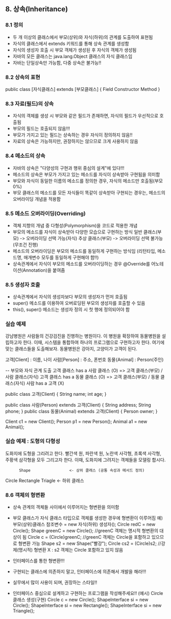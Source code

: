 ## 8. 상속(Inheritance)
### 8.1 정의
- 두 개 이상의 클래스에서 부모(상위)와 자식(하위)의 관계를 도출하여 표현됨
- 자식의 클래스에서 extends 키워드를 통해 상속 관계를 생성함
- 자식의 생성자 호출 시 부모 객체가 생성된 후 자식의 객체가 생성됨
- 자바의 모든 클래스는 java.lang.Object 클래스의 자식 클래스임
- 자바는 단일상속만 가능함, 다중 상속은 불가능!!

### 8.2 상속의 표현
public class [자식클래스] extends [부모클래스] {
	Field
	Constructor
	Method
}

### 8.3 자료(필드)의 상속
- 자식의 객체를 생성 시 부모와 같은 필드가 존재하면, 자식의 필드가 우선적으로 호출됨
- 부모의 필드는 호출되지 않음!!!
- 부모가 가지고 있는 필드는 상속하는 경우 자식이 정의하지 않음!!
- 자료의 상속은 가능하지만, 권장하지는 않으므로 크게 사용하지 않음

### 8.4 메소드의 상속
- 자바의 상속은 "다양성의 구현과 행위 중심의 설계"에 있다!!!
- 메소드의 상속은 부모가 가지고 있는 메소드를 자식이 상속받아 구현됨을 의미함
- 부모와 자식이 동일한 이름의 메소드를 정의한 경우, 자식의 메소드만 호출됨(부모 0%)
- 부모 클래스의 메소드를 모든 자식들이 똑같이 상속받아 구현되는 경우는, 
  메소드의 오버라이딩 개념을 적용함
  
### 8.5 메소드 오버라이딩(Overriding)
- 객체 지향의 개념 중 다형성(Polymorphism)을 코드로 적용한 개념
- 부모의 메소드를 자식이 상속받아 다양한 모습으로 구현하는 방식
  일반 클래스(부모) -> 오버라이딩 선택 가능(자식)
  추상 클래스(부모) -> 오버라이딩 선택 불가능(무조건 진행)
- 메소드의 오버라이딩은 부모의 메소드를 동일하게 구현하는 방식임
  (리턴타입, 메소드명, 매개변수 모두를 동일하게 구현해야 함!!)
- 상속관계에서 자식이 부모의 메소드를 오버라이딩하는 경우 @Override를 어노테이션(Annotation)을 붙여줌

### 8.5 생성자 호출
- 상속관계에서 자식의 생성자보다 부모의 생성자가 먼저 호출됨
- super() 메소드를 이용하여 오버로딩된 부모의 생성자를 호출할 수 있음
- this(), super() 메소드는 생성자 정의 시 첫 행에 정의되어야 함


### 실습 예제
강남병원은 사람들의 건강검진을 진행하는 병원이다. 이 병원을 확장하여 동물병원을
설립하고자 한다. 이때, 시스템을 통합하여 하나의 프로그램으로 구현하고자 한다.
여기에 맞는 클래스들을 도출해보자. 동물병원은 강아지, 고양이가 고객이 된다.

고객[Client] : 이름, 나이
사람[Person] : 주소, 폰번호
동물{Animal] : Person(주인)

-- 부모와 자식 관계 도출
고객 클래스 has a 사람 클래스 (O) => 고객 클래스(부모) / 사람 클래스(자식)
고객 클래스 has a 동물 클래스 (O) => 고객 클래스(부모) / 동물 클래스(자식)
사람 has a 고객 (X)

public class 고객(Client) {
	String name;
	int age;
}

public class 사람(Person) extends 고객(Client) {
	String address;
	String phone;
}
public class 동물(Animal) extends 고객(Client) {
	Person owner;
}

Client c1 = new Client();
Person p1 = new Person();
Animal a1 = new Animal();


### 실습 예제 : 도형의 다형성
도화지에 도형을 그리려고 한다.
빨간색 원, 파란색 원, 노란색 사각형, 초록색 사각형, 주황색 삼각형을 모두 그리고자 한다.
이때, 도화지에 그려지는 객체들을 모델링 합시다.

	      Shape                 <- 상위 클래스 (공통 속성과 메서드 정의)
Circle   Rectangle	 Triagle    <- 하위 클래스


### 8.6 객체의 형변환
- 상속 관계의 객체들 사이에서 이루어지는 형변환을 의미함
- 부모 클래스가 자식 클래스 타입으로 객체를 생성한 경우에 형변환이 이루어짐
예) 부모(상위)클래스  참조변수 = new 자식(하위) 생성자();
   Circle redC = new Circle();
   Shape greenC = new Circle();	//greenC 객체는 명시적 형변환의 대상이 됨
   Circle c = (Circle)greenC;	//greenC 객체는 Circle을 포함하고 있으므로 형변환 가능
   Shape s2 = new Shape("빨강");
   Circle cs2 = (Circle)s2;		//강제(명시적) 형변환 X : s2 객체는 Circle 포함하고 있지 않음
   
- 인터페이스를 통한 형변환!!!
- 구현되는 클래스에 의존하지 말고, 인터페이스에 의존해서 개발을 해라!!!
- 실무에서 많이 사용이 되며, 권장하는 스타일!!
- 인터페이스 중심으로 설계하고 구현하는 프로그램을 작성해주세요!!
(예시) Circle 클래스 생성(구현)
Circle c = new Circle();
ShapeInterface si = new Circle();
ShapeInterface si = new Rectangle();
ShapeInterface si = new Triangle();











